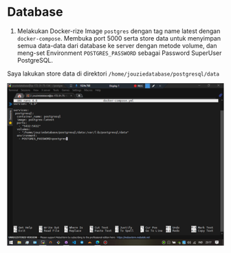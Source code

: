 # Database

1. Melakukan Docker-rize Image `postgres` dengan tag name latest dengan `docker-compose`. Membuka port 5000 serta store data untuk menyimpan semua data-data dari database ke server dengan metode volume, dan meng-set Environment `POSTGRES_PASSWORD` sebagai Password SuperUser PostgreSQL.

Saya lakukan store data di direktori `/home/jouziedatabase/postgresql/data`

![alt text](https://github.com/aureezzhenx/Jouzie-Final-Task-Dumbways-Batch-4/blob/main/Database/bandicam%202021-04-28%2023-17-53-995.jpg)

